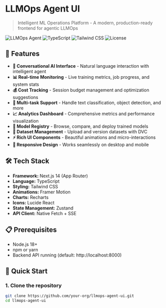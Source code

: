 # LLMOps Agent UI

> Intelligent ML Operations Platform - A modern, production-ready frontend for agentic LLMOps

![LLMOps Agent](https://img.shields.io/badge/Next.js-14-black)
![TypeScript](https://img.shields.io/badge/TypeScript-5.3-blue)
![Tailwind CSS](https://img.shields.io/badge/Tailwind-3.4-38bdf8)
![License](https://img.shields.io/badge/license-MIT-green)

## 🚀 Features

- **🤖 Conversational AI Interface** - Natural language interaction with intelligent agent
- **📊 Real-time Monitoring** - Live training metrics, job progress, and system stats
- **💰 Cost Tracking** - Session budget management and optimization suggestions
- **🎯 Multi-task Support** - Handle text classification, object detection, and more
- **📈 Analytics Dashboard** - Comprehensive metrics and performance visualization
- **🔄 Model Registry** - Browse, compare, and deploy trained models
- **📁 Dataset Management** - Upload and version datasets with DVC
- **⚡ Rich UI Components** - Beautiful animations and micro-interactions
- **📱 Responsive Design** - Works seamlessly on desktop and mobile

## 🛠️ Tech Stack

- **Framework:** Next.js 14 (App Router)
- **Language:** TypeScript
- **Styling:** Tailwind CSS
- **Animations:** Framer Motion
- **Charts:** Recharts
- **Icons:** Lucide React
- **State Management:** Zustand
- **API Client:** Native Fetch + SSE

## 📋 Prerequisites

- Node.js 18+
- npm or yarn
- Backend API running (default: http://localhost:8000)

## 🚀 Quick Start

### 1. Clone the repository
```bash
git clone https://github.com/your-org/llmops-agent-ui.git
cd llmops-agent-ui
